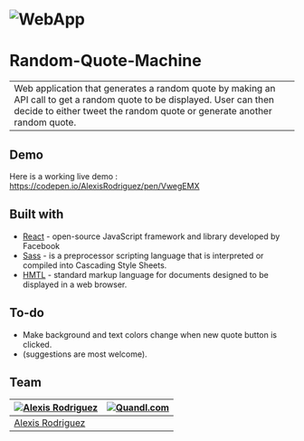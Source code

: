 # ![WebApp](https://github.com/Alexisrsz/Random-Quote-Machine/blob/main/images/full1080.png)
# Random-Quote-Machine
<table>
<tr>
<td>
  Web application that generates a random quote by making an API call to get a random quote to be displayed. User can then decide to either tweet the random quote or generate another random quote.
</td>
</tr>
</table>


## Demo
Here is a working live demo :  https://codepen.io/AlexisRodriguez/pen/VwegEMX

## Built with 

- [React](https://reactjs.org/) - open-source JavaScript framework and library developed by Facebook
- [Sass](https://sass-lang.com/) - is a preprocessor scripting language that is interpreted or compiled into Cascading Style Sheets.
- [HMTL](https://www.w3schools.com/html/) - standard markup language for documents designed to be displayed in a web browser.


## To-do
- Make background and text colors change when new quote button is clicked.
- (suggestions are most welcome).

## Team

[![Alexis Rodriguez](https://avatars.githubusercontent.com/u/24196227?v=4)](https://github.com/Alexisrsz)  | [![Quandl.com](https://github.com/iharsh234/WebApp/blob/master/images/quandl.jpg)](https://www.quandl.com/)
---|---
[Alexis Rodriguez ](https://github.com/Alexisrsz)  |

